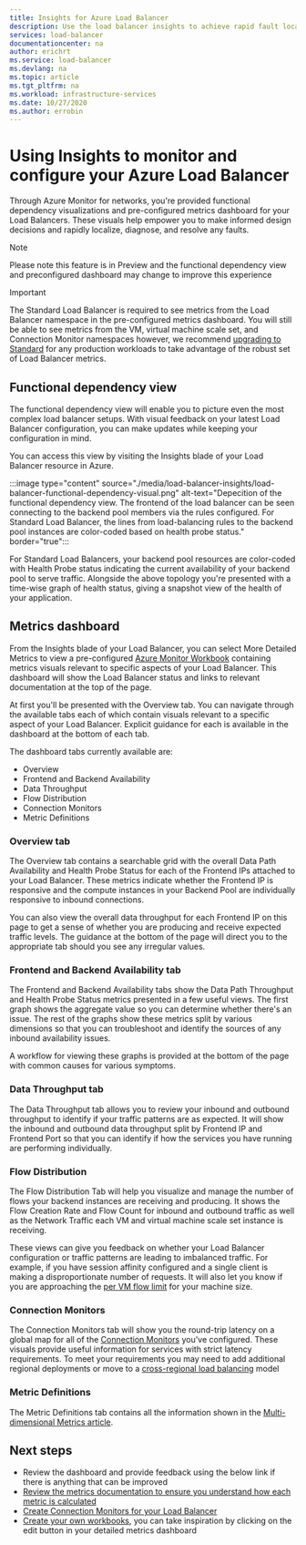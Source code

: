 ```yaml
---
title: Insights for Azure Load Balancer
description: Use the load balancer insights to achieve rapid fault localization and informed design decisions
services: load-balancer
documentationcenter: na
author: erichrt
ms.service: load-balancer
ms.devlang: na
ms.topic: article
ms.tgt_pltfrm: na
ms.workload: infrastructure-services
ms.date: 10/27/2020
ms.author: errobin
---
```


# Using Insights to monitor and configure your Azure Load Balancer

Through Azure Monitor for networks, you're provided functional dependency visualizations and pre-configured metrics dashboard for your Load Balancers. These visuals help empower you to make informed design decisions and rapidly localize, diagnose, and resolve any faults.

>[!NOTE] 
>Please note this feature is in Preview and the functional dependency view and preconfigured dashboard may change to improve this experience

>[!IMPORTANT]
>The Standard Load Balancer is required to see metrics from the Load Balancer namespace in the pre-configured metrics dashboard. You will still be able to see metrics from the VM, virtual machine scale set, and Connection Monitor namespaces however, we recommend [upgrading to Standard](./upgrade-basic-standard.md) for any production workloads to take advantage of the robust set of Load Balancer metrics.

## Functional dependency view

The functional dependency view will enable you to picture even the most complex load balancer setups. With visual feedback on your latest Load Balancer configuration, you can make updates while keeping your configuration in mind.

You can access this view by visiting the Insights blade of your Load Balancer resource in Azure.

:::image type="content" source="./media/load-balancer-insights/load-balancer-functional-dependency-visual.png" alt-text="Depecition of the functional dependency view. The frontend of the load balancer can be seen connecting to the backend pool members via the rules configured. For Standard Load Balancer, the lines from load-balancing rules to the backend pool instances are color-coded based on health probe status." border="true":::

For Standard Load Balancers, your backend pool resources are color-coded with Health Probe status indicating the current availability of your backend pool to serve traffic. Alongside the above topology you're presented with a time-wise graph of health status, giving a snapshot view of the health of your application.

## Metrics dashboard

From the Insights blade of your Load Balancer, you can select More Detailed Metrics to view a pre-configured [Azure Monitor Workbook](../azure-monitor/platform/workbooks-overview.md) containing metrics visuals  relevant to specific aspects of your Load Balancer. This dashboard will show the Load Balancer status and links to relevant documentation at the top of the page.

At first you'll be presented with the Overview tab. You can navigate through the available tabs each of which contain visuals relevant to a specific aspect of your Load Balancer. Explicit guidance for each is available in the dashboard at the bottom of each tab.

The dashboard tabs currently available are:
* Overview
* Frontend and Backend Availability
* Data Throughput
* Flow Distribution
* Connection Monitors
* Metric Definitions 

### Overview tab
The Overview tab contains a searchable grid with the overall Data Path Availability and Health Probe Status for each of the Frontend IPs attached to your Load Balancer. These metrics indicate whether the Frontend IP is responsive and the compute instances in your Backend Pool are individually responsive to inbound connections.

You can also view the overall data throughput for each Frontend IP on this page to get a sense of whether you are producing and receive expected traffic levels. The guidance at the bottom of the page will direct you to the appropriate tab should you see any irregular values.

### Frontend and Backend Availability tab
The Frontend and Backend Availability tabs show the Data Path Throughput and Health Probe Status metrics presented in a few useful views. The first graph shows the aggregate value so you can determine whether there's an issue. The rest of the graphs show these metrics split by various dimensions so that you can troubleshoot and identify the sources of any inbound availability issues.

A workflow for viewing these graphs is provided at the bottom of the page with common causes for various symptoms. 

### Data Throughput tab
The Data Throughput tab allows you to review your inbound and outbound throughput to identify if your traffic patterns are as expected. It will show the inbound and outbound data throughput split by Frontend IP and Frontend Port so that you can identify if how the services you have running are performing individually.

### Flow Distribution
The Flow Distribution Tab will help you visualize and manage the number of flows your backend instances are receiving and producing. It shows the Flow Creation Rate and Flow Count for inbound and outbound traffic as well as the Network Traffic each VM and virtual machine scale set instance is receiving. 

These views can give you feedback on whether your Load Balancer configuration or traffic patterns are leading to imbalanced traffic. For example, if you have session affinity configured and a single client is making a disproportionate number of requests. It will also let you know if you are approaching the [per VM flow limit](../virtual-network/virtual-machine-network-throughput.md#flow-limits-and-active-connections-recommendations) for your machine size.

### Connection Monitors
The Connection Monitors tab will show you the round-trip latency on a global map for all of the [Connection Monitors](../network-watcher/connection-monitor.md)  you've configured. These visuals provide useful information for services with strict latency requirements. To meet your requirements you may need to add additional regional deployments or  move to a [cross-regional load balancing](./cross-region-overview.md) model

### Metric Definitions
The Metric Definitions tab contains all the information shown in the [Multi-dimensional Metrics article](./load-balancer-standard-diagnostics.md#multi-dimensional-metrics).

## Next steps
* Review the dashboard and provide feedback using the below link if there is anything that can be improved
* [Review the metrics documentation to ensure you understand how each metric is calculated](./load-balancer-standard-diagnostics.md#multi-dimensional-metrics)
* [Create Connection Monitors for your Load Balancer](../network-watcher/connection-monitor.md)
* [Create your own workbooks](../azure-monitor/platform/workbooks-overview.md), you can take inspiration by clicking on the edit button in your detailed metrics dashboard
